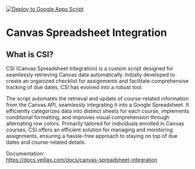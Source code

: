 [![Deploy to Google Apps Script](https://github.com/veillax1354/Canvas-Spreadsheet-Integration/actions/workflows/clasp.yml/badge.svg)](https://github.com/veillax1354/Canvas-Spreadsheet-Integration/#)  
# Canvas Spreadsheet Integration  
  
## What is CSI?  
CSI (Canvas Spreadsheet Integration) is a custom script designed for seamlessly retrieving Canvas data automatically. Initially developed to create an organized checklist for assignments and facilitate comprehensive tracking of due dates, CSI has evolved into a robust tool.

The script automates the retrieval and update of course-related information from the Canvas API, seamlessly integrating it into a Google Spreadsheet. It efficiently categorizes data into distinct sheets for each course, implements conditional formatting, and improves visual comprehension through alternating row colors. Primarily tailored for individuals enrolled in Canvas courses, CSI offers an efficient solution for managing and monitoring assignments, ensuring a hassle-free approach to staying on top of due dates and course-related details.

Documentation:  
[https://docs.veillax.com/docs/canvas-spreadsheet-integration
](https://docs.veillax.com/docs/canvas-spreadsheet-integration/)

